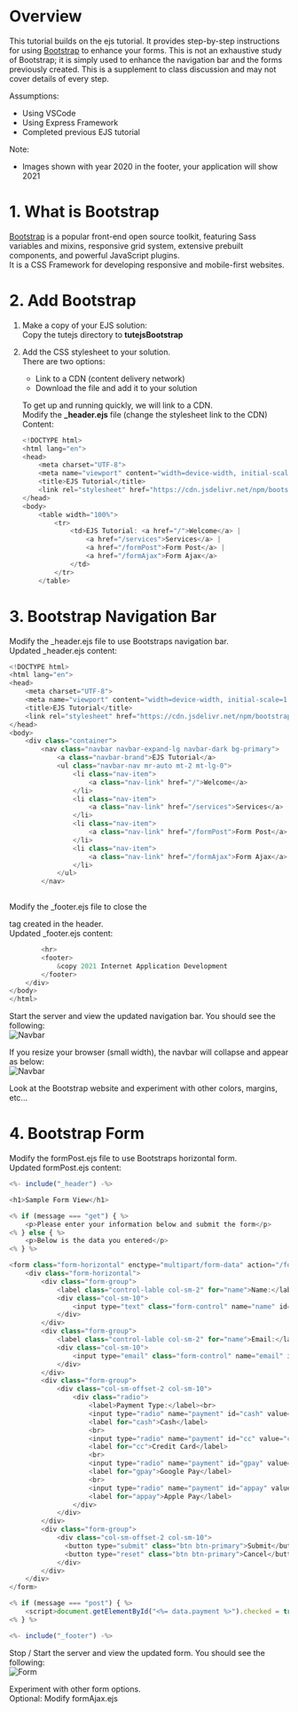 # Overview
This tutorial builds on the ejs tutorial.  It provides step-by-step instructions for using [Bootstrap](https://getbootstrap.com/) to enhance your forms.  This is not an exhaustive study of Bootstrap; it is simply used to enhance the navigation bar and the forms previously created.  This is a supplement to class discussion and may not cover details of every step.

Assumptions:
- Using VSCode
- Using Express Framework
- Completed previous EJS tutorial

Note:
- Images shown with year 2020 in the footer, your application will show 2021

# 1. What is Bootstrap  
[Bootstrap](https://getbootstrap.com/) is a popular front-end open source toolkit, featuring Sass variables and mixins, responsive grid system, extensive prebuilt components, and powerful JavaScript plugins.  
It is a CSS Framework for developing responsive and mobile-first websites.

# 2. Add Bootstrap  
1.  Make a copy of your EJS solution:  
    Copy the tutejs directory to **tutejsBootstrap**
    
2.  Add the CSS stylesheet to your solution.  
    There are two options:
    - Link to a CDN (content delivery network) 
    - Download the file and add it to your solution  
    
    To get up and running quickly, we will link to a CDN.  
    Modify the **_header.ejs** file (change the stylesheet link to the CDN)  
    Content:
    ```js
    <!DOCTYPE html>
    <html lang="en">
    <head>
        <meta charset="UTF-8">
        <meta name="viewport" content="width=device-width, initial-scale=1.0">
        <title>EJS Tutorial</title>
        <link rel="stylesheet" href="https://cdn.jsdelivr.net/npm/bootstrap@4.5.3/dist/css/bootstrap.min.css" integrity="sha384-TX8t27EcRE3e/ihU7zmQxVncDAy5uIKz4rEkgIXeMed4M0jlfIDPvg6uqKI2xXr2" crossorigin="anonymous">
    </head>
    <body>
        <table width="100%">
            <tr>
                <td>EJS Tutorial: <a href="/">Welcome</a> |
                    <a href="/services">Services</a> |
                    <a href="/formPost">Form Post</a> |
                    <a href="/formAjax">Form Ajax</a> 
                </td>
            </tr>
        </table>
    ```  
# 3. Bootstrap Navigation Bar  
Modify the _header.ejs file to use Bootstraps navigation bar.  
Updated _header.ejs content:  
```js
<!DOCTYPE html>
<html lang="en">
<head>
    <meta charset="UTF-8">
    <meta name="viewport" content="width=device-width, initial-scale=1.0">
    <title>EJS Tutorial</title>
    <link rel="stylesheet" href="https://cdn.jsdelivr.net/npm/bootstrap@4.5.3/dist/css/bootstrap.min.css" integrity="sha384-TX8t27EcRE3e/ihU7zmQxVncDAy5uIKz4rEkgIXeMed4M0jlfIDPvg6uqKI2xXr2" crossorigin="anonymous">
</head>
<body>
    <div class="container">
        <nav class="navbar navbar-expand-lg navbar-dark bg-primary">
            <a class="navbar-brand">EJS Tutorial</a>
            <ul class="navbar-nav mr-auto mt-2 mt-lg-0">
                <li class="nav-item">
                    <a class="nav-link" href="/">Welcome</a>
                </li>
                <li class="nav-item">
                    <a class="nav-link" href="/services">Services</a>
                </li>
                <li class="nav-item">
                    <a class="nav-link" href="/formPost">Form Post</a>
                </li>
                <li class="nav-item">
                    <a class="nav-link" href="/formAjax">Form Ajax</a>
                </li>
            </ul>
        </nav>
    

```  

Modify the _footer.ejs file to close the <div> tag created in the header.  
Updated _footer.ejs content:  
```js
        <hr>
        <footer>
            &copy 2021 Internet Application Development
        </footer>
    </div>
</body>
</html>  
```

Start the server and view the updated navigation bar.  You should see the following:  
![Navbar](images/ejsBootstrap_navbar.png)  

If you resize your browser (small width), the navbar will collapse and appear as below:  
![Navbar](images/ejsBootstrap_navbar2.png)  

Look at the Bootstrap website and experiment with other colors, margins, etc...   

# 4. Bootstrap Form  
Modify the formPost.ejs file to use Bootstraps horizontal form.  
Updated formPost.ejs content:   
```js
<%- include("_header") -%>

<h1>Sample Form View</h1>

<% if (message === "get") { %>
    <p>Please enter your information below and submit the form</p>
<% } else { %>
    <p>Below is the data you entered</p>
<% } %>

<form class="form-horizontal" enctype="multipart/form-data" action="/formPost" method="POST">
    <div class="form-horizontal">
        <div class="form-group">
            <label class="control-lable col-sm-2" for="name">Name:</label>
            <div class="col-sm-10">
                <input type="text" class="form-control" name="name" id="name" value="<%= data.name %>" required>
            </div>
        </div>
        <div class="form-group">
            <label class="control-lable col-sm-2" for="name">Email:</label>
            <div class="col-sm-10">
                <input type="email" class="form-control" name="email" id="email" value="<%= data.email %>" required placeholder="name@domain">
            </div>
        </div>
        <div class="form-group">
            <div class="col-sm-offset-2 col-sm-10">
                <div class="radio">
                    <label>Payment Type:</label><br>
                    <input type="radio" name="payment" id="cash" value="cash">
                    <label for="cash">Cash</label>
                    <br>
                    <input type="radio" name="payment" id="cc" value="cc">
                    <label for="cc">Credit Card</label>
                    <br>
                    <input type="radio" name="payment" id="gpay" value="gpay">
                    <label for="gpay">Google Pay</label>
                    <br>
                    <input type="radio" name="payment" id="appay" value="appay">
                    <label for="appay">Apple Pay</label>
                </div>
            </div>
        </div>
        <div class="form-group">        
            <div class="col-sm-offset-2 col-sm-10">
              <button type="submit" class="btn btn-primary">Submit</button>
              <button type="reset" class="btn btn-primary">Cancel</button>
            </div>
        </div>
    </div>
</form>

<% if (message === "post") { %>
    <script>document.getElementById("<%= data.payment %>").checked = true;</script>
<% } %>    

<%- include("_footer") -%>
```  
Stop / Start the server and view the updated form.  You should see the following:  
![Form](images/ejsBootstrap_form.png)  

Experiment with other form options.  
Optional: Modify formAjax.ejs  
